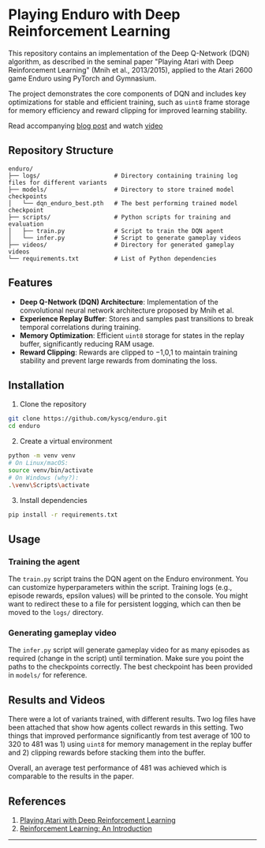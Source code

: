 # Playing Enduro with Deep Reinforcement Learning

This repository contains an implementation of the Deep Q-Network (DQN) algorithm, as described in the seminal paper "Playing Atari with Deep Reinforcement Learning" (Mnih et al., 2013/2015), applied to the Atari 2600 game Enduro using PyTorch and Gymnasium.

The project demonstrates the core components of DQN and includes key optimizations for stable and efficient training, such as `uint8` frame storage for memory efficiency and reward clipping for improved learning stability.

Read accompanying [blog post](https://kyscg.github.io/2025/07/11/dqnenduro) and watch [video](https://youtu.be/kRzhB5Fhd8M)

## Repository Structure

```
enduro/
├── logs/                     # Directory containing training log files for different variants
├── models/                   # Directory to store trained model checkpoints
│   └── dqn_enduro_best.pth   # The best performing trained model checkpoint
├── scripts/                  # Python scripts for training and evaluation
│   ├── train.py              # Script to train the DQN agent
│   └── infer.py              # Script to generate gameplay videos
├── videos/                   # Directory for generated gameplay videos
└── requirements.txt          # List of Python dependencies
```

## Features

- **Deep Q-Network (DQN) Architecture**: Implementation of the convolutional neural network architecture proposed by Mnih et al.
- **Experience Replay Buffer**: Stores and samples past transitions to break temporal correlations during training.
- **Memory Optimization**: Efficient `uint8` storage for states in the replay buffer, significantly reducing RAM usage.
- **Reward Clipping**: Rewards are clipped to −1,0,1 to maintain training stability and prevent large rewards from dominating the loss.


## Installation

1. Clone the repository

```bash
git clone https://github.com/kyscg/enduro.git
cd enduro
```

2. Create a virtual environment

```bash
python -m venv venv
# On Linux/macOS:
source venv/bin/activate
# On Windows (why?):
.\venv\Scripts\activate
```

3. Install dependencies

```bash
pip install -r requirements.txt
```

## Usage

### Training the agent

The `train.py` script trains the DQN agent on the Enduro environment. You can customize hyperparameters within the script. Training logs (e.g., episode rewards, epsilon values) will be printed to the console. You might want to redirect these to a file for persistent logging, which can then be moved to the `logs/` directory.

### Generating gameplay video

The `infer.py` script will generate gameplay video for as many episodes as required (change in the script) until termination. Make sure you point the paths to the checkpoints correctly. The best checkpoint has been provided in `models/` for reference.

## Results and Videos

There were a lot of variants trained, with different results. Two log files have been attached that show how agents collect rewards in this setting. Two things that improved performance significantly from test average of 100 to 320 to 481 was 1) using `uint8` for memory management in the replay buffer and 2) clipping rewards before stacking them into the buffer.

Overall, an average test performance of 481 was achieved which is comparable to the results in the paper.

## References

1. [Playing Atari with Deep Reinforcement Learning](https://arxiv.org/abs/1312.5602)
2. [Reinforcement Learning: An Introduction](http://incompleteideas.net/book/the-book-2nd.html)

---
